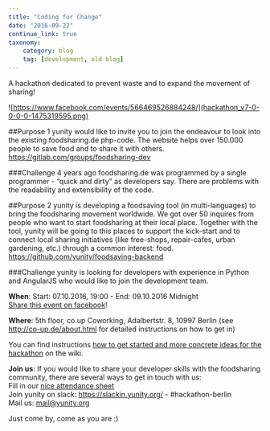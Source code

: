 ```yaml
---
title: "Coding for Change"
date: "2016-09-22"
continue_link: true
taxonomy:
    category: blog
    tag: [development, old blog]
---
```

    

A hackathon dedicated to prevent waste and to expand the movement of sharing!

![https://www.facebook.com/events/566469526884248/](hackathon_v7-0-0-0-0-1475319595.png)

##Purpose 1
yunity would like to invite you to join the endeavour to look into the existing foodsharing.de php-code. The website helps over 150.000 people to save food and to share it with others. <br>
https://gitlab.com/groups/foodsharing-dev

###Challenge
4 years ago foodsharing.de was programmed by a single programmer - “quick and dirty” as developers say. There are problems with the readability and extensibility of the code.

##Purpose 2
yunity is developing a foodsaving tool (in multi-languages) to bring the foodsharing movement worldwide. We got over 50 inquires from people who want to start foodsharing at their local place. Together with the tool, yunity will be going to this places to support the kick-start and to connect local sharing initiatives (like free-shops, repair-cafes, urban gardening, etc.) through a common interest: food.
https://github.com/yunity/foodsaving-backend

###Challenge
yunity is looking for developers with experience in Python and AngularJS who would like to join the development team. 

**When**: Start: 07.10.2016, 19:00 - End: 09.10.2016 Midnight <br>
[Share this event on facebook](https://www.facebook.com/events/566469526884248/)!

**Where**: 5th floor, co.up Coworking, Adalbertstr. 8, 10997 Berlin (see http://co-up.de/about.html for detailed instructions on how to get in)

You can find instructions [how to get started and more concrete ideas for the hackathon](https://yunity.atlassian.net/wiki/display/HAC) on the wiki.

**Join us**: If you would like to share your developer skills with the foodsharing community, there are several ways to get in touch with us: <br>
Fill in our [nice attendance sheet](https://docs.google.com/spreadsheets/d/1ByXiqXGT8VLC6B1lrM1m6zuBPObzfJI3oxcITBc5Xbo/edit#gid=0) <br>
Join yunity on slack: https://slackin.yunity.org/ - #hackathon-berlin <br>
Mail us: mail@yunity.org

Just come by, come as you are :)